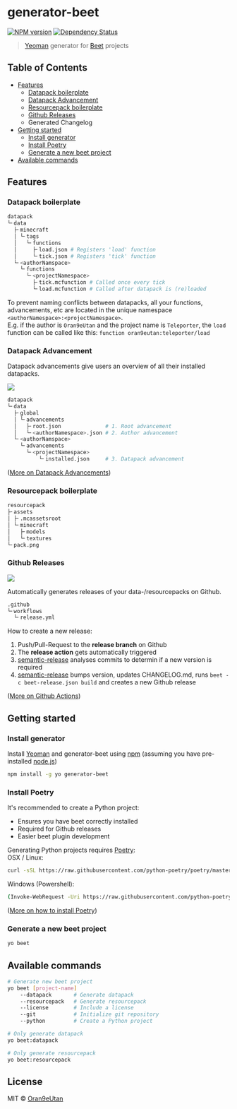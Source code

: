 # generator-beet
[![NPM version][npm-image]][npm-url] [![Dependency Status][daviddm-image]][daviddm-url]

> [Yeoman](https://yeoman.io/) generator for [Beet](https://github.com/mcbeet/beet) projects

## Table of Contents
- [Features](#Features)
    - [Datapack boilerplate](#Datapack-boilerplate)
    - [Datapack Advancement](#Datapack-Advancement)
    - [Resourcepack boilerplate](#Resourcepack-boilerplate)
    - [Github Releases](#Github-Releases)
    - Generated Changelog
- [Getting started](#Getting-started)
    - [Install generator](#Install-generator)
    - [Install Poetry](#Install-Poetry)
    - [Generate a new beet project](#Generate-a-new-beet-project)
- [Available commands](#Available-commands)

## Features
### Datapack boilerplate
```bash
datapack
└╴data
  ├╴minecraft
  │ └╴tags
  │   └╴functions
  │     ├╴load.json # Registers 'load' function
  │     └╴tick.json # Registers 'tick' function
  └╴<authorNamspace>
    └╴functions
      └╴<projectNamespace>
        ├╴tick.mcfunction # Called once every tick
        └╴load.mcfunction # Called after datapack is (re)loaded
```
To prevent naming conflicts between datapacks, all your functions, advancements, etc are located in the unique namespace `<authorNamespace>:<projectNamespace>`.<br>
E.g. if the author is `Oran9eUtan` and the project name is `Teleporter`, the `load` function can be called like this: `function oran9eutan:teleporter/load`

### Datapack Advancement
Datapack advancements give users an overview of all their installed datapacks.

![](https://raw.githubusercontent.com/OrangeUtan/generator-beet/main/images/demo_datapack_advancement.gif)

```bash
datapack
└╴data
  ├╴global
  │ └╴advancements
  │   ├╴root.json              # 1. Root advancement
  │   └╴<authorNamespace>.json # 2. Author advancement
  └╴<authorNamspace>
    └╴advancements
      └╴<projectNamespace>
          └╴installed.json     # 3. Datapack advancement
```
([More on Datapack Advancements](https://mc-datapacks.github.io/en/conventions/datapack_advancement.html))

### Resourcepack boilerplate
```bash
resourcepack
├╴assets
│ ├╴.mcassetsroot
│ └╴minecraft
│   ├╴models
│   └╴textures
└╴pack.png
```

### Github Releases
![](https://raw.githubusercontent.com/OrangeUtan/generator-beet/main/images/github_release.png)

Automatically generates releases of your data-/resourcepacks on Github.

```bash
.github
└╴workflows
  └╴release.yml
```

How to create a new release:
1. Push/Pull-Request to the <b>release branch</b> on Github
2. The <b>release action</b> gets automatically triggered
3. [semantic-release](https://python-semantic-release.readthedocs.io/en/latest/) analyses commits to determin if a new version is required
4.  [semantic-release](https://python-semantic-release.readthedocs.io/en/latest/) bumps version, updates CHANGELOG.md, runs `beet -c beet-release.json build` and creates a new Github release

([More on Github Actions](https://docs.github.com/en/actions))


## Getting started
### Install generator
Install [Yeoman](http://yeoman.io) and generator-beet using [npm](https://www.npmjs.com/) (assuming you have pre-installed [node.js](https://nodejs.org/))

```bash
npm install -g yo generator-beet
```

### Install Poetry
It's recommended to create a Python project:
- Ensures you have beet correctly installed
- Required for Github releases
- Easier beet plugin development

Generating Python projects requires [Poetry](https://python-poetry.org/docs/#installation):
<br>
OSX / Linux:
```bash
curl -sSL https://raw.githubusercontent.com/python-poetry/poetry/master/get-poetry.py | python -
```
Windows (Powershell):
```bash
(Invoke-WebRequest -Uri https://raw.githubusercontent.com/python-poetry/poetry/master/get-poetry.py -UseBasicParsing).Content | python -
```
([More on how to install Poetry](https://python-poetry.org/docs/#installation))

### Generate a new beet project
```bash
yo beet
```

## Available commands
```bash
# Generate new beet project
yo beet [project-name]
    --datapack       # Generate datapack
    --resourcepack   # Generate resourcepack
    --license        # Include a license
    --git            # Initialize git repository
    --python         # Create a Python project

# Only generate datapack
yo beet:datapack

# Only generate resourcepack
yo beet:resourcepack
```

## License

MIT © [Oran9eUtan](https://github.com/OrangeUtan)


[npm-image]: https://badge.fury.io/js/generator-beet.svg
[npm-url]: https://npmjs.org/package/generator-beet
[daviddm-image]: https://david-dm.org/OrangeUtan/generator-beet.svg?theme=shields.io
[daviddm-url]: https://david-dm.org/OrangeUtan/generator-beet
